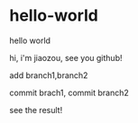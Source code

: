 # hello-world
hello world

hi, i'm jiaozou, see you github!

add branch1,branch2

commit brach1, commit branch2

see the result!
